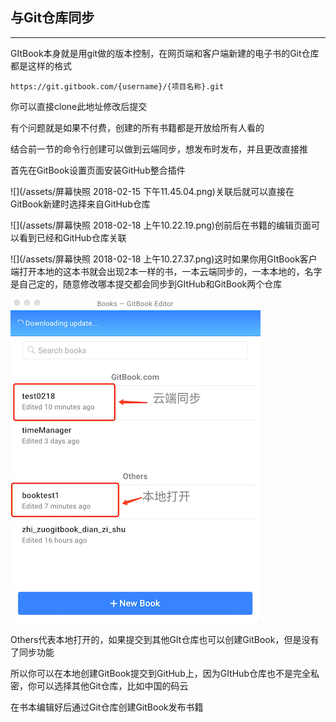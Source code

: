 ## 与Git仓库同步

---

GItBook本身就是用git做的版本控制，在网页端和客户端新建的电子书的Git仓库都是这样的格式

`https://git.gitbook.com/{username}/{项目名称}.git`

你可以直接clone此地址修改后提交

有个问题就是如果不付费，创建的所有书籍都是开放给所有人看的

结合前一节的命令行创建可以做到云端同步，想发布时发布，并且更改直接推

首先在GitBook设置页面安装GitHub整合插件

![](/assets/屏幕快照 2018-02-15 下午11.45.04.png)关联后就可以直接在GitBook新建时选择来自GitHub仓库

![](/assets/屏幕快照 2018-02-18 上午10.22.19.png)创前后在书籍的编辑页面可以看到已经和GitHub仓库关联

![](/assets/屏幕快照 2018-02-18 上午10.27.37.png)这时如果你用GItBook客户端打开本地的这本书就会出现2本一样的书，一本云端同步的，一本本地的，名字是自己定的，随意修改哪本提交都会同步到GItHub和GitBook两个仓库

![](/assets/image4.png)

Others代表本地打开的，如果提交到其他GIt仓库也可以创建GitBook，但是没有了同步功能

所以你可以在本地创建GitBook提交到GitHub上，因为GItHub仓库也不是完全私密，你可以选择其他Git仓库，比如中国的码云

在书本编辑好后通过Git仓库创建GitBook发布书籍


